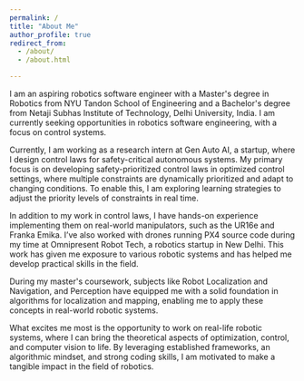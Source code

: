 ```yaml
---
permalink: /
title: "About Me"
author_profile: true
redirect_from: 
  - /about/
  - /about.html

---
```


I am an aspiring robotics software engineer with a Master's degree in Robotics from NYU Tandon School of Engineering and a Bachelor's degree from Netaji Subhas Institute of Technology, Delhi University, India. I am currently seeking opportunities in robotics software engineering, with a focus on control systems.

Currently, I am working as a research intern at Gen Auto AI, a startup, where I design control laws for safety-critical autonomous systems. My primary focus is on developing safety-prioritized control laws in optimized control settings, where multiple constraints are dynamically prioritized and adapt to changing conditions. To enable this, I am exploring learning strategies to adjust the priority levels of constraints in real time.

In addition to my work in control laws, I have hands-on experience implementing them on real-world manipulators, such as the UR16e and Franka Emika. I’ve also worked with drones running PX4 source code during my time at Omnipresent Robot Tech, a robotics startup in New Delhi. This work has given me exposure to various robotic systems and has helped me develop practical skills in the field.

During my master's coursework, subjects like Robot Localization and Navigation, and Perception have equipped me with a solid foundation in algorithms for localization and mapping, enabling me to apply these concepts in real-world robotic systems.

What excites me most is the opportunity to work on real-life robotic systems, where I can bring the theoretical aspects of optimization, control, and computer vision to life. By leveraging established frameworks, an algorithmic mindset, and strong coding skills, I am motivated to make a tangible impact in the field of robotics.


